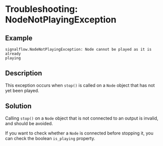 # Troubleshooting: NodeNotPlayingException

## Example

```
signalflow.NodeNotPlayingException: Node cannot be played as it is already
playing
```

## Description

This exception occurs when `stop()` is called on a `Node` object that has not yet been played.      

## Solution

Calling `stop()` on a `Node` object that is not connected to an output is invalid, and should be avoided.

If you want to check whether a `Node` is connected before stopping it, you can check the boolean `is_playing` property.